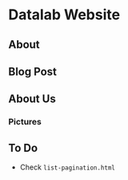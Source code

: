 # Datalab Website

## About

## Blog Post

## About Us

### Pictures

## To Do

- Check `list-pagination.html`
